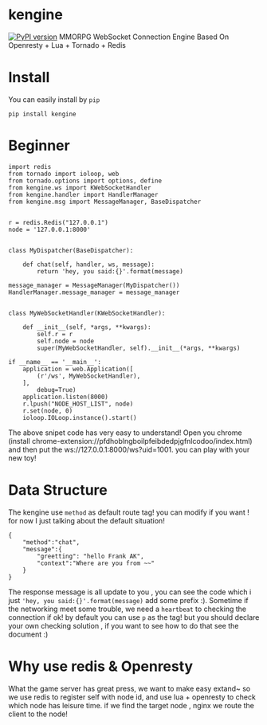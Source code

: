 # kengine

[![PyPI version](https://badge.fury.io/py/kengine.svg)](https://badge.fury.io/py/kengine)
MMORPG  WebSocket Connection Engine Based On Openresty + Lua + Tornado + Redis

Install
=====

You can easily install by `pip`

    pip install kengine


Beginner
======

	import redis
	from tornado import ioloop, web
	from tornado.options import options, define
	from kengine.ws import KWebSocketHandler
	from kengine.handler import HandlerManager
	from kengine.msg import MessageManager, BaseDispatcher


	r = redis.Redis("127.0.0.1")
	node = '127.0.0.1:8000'


	class MyDispatcher(BaseDispatcher):

	    def chat(self, handler, ws, message):
	        return 'hey, you said:{}'.format(message)

	message_manager = MessageManager(MyDispatcher())
	HandlerManager.message_manager = message_manager


	class MyWebSocketHandler(KWebSocketHandler):

	    def __init__(self, *args, **kwargs):
	        self.r = r
	        self.node = node
	        super(MyWebSocketHandler, self).__init__(*args, **kwargs)

	if __name__ == '__main__':
	    application = web.Application([
	        (r'/ws', MyWebSocketHandler),
	    ],
	        debug=True)
	    application.listen(8000)
	    r.lpush("NODE_HOST_LIST", node)
	    r.set(node, 0)
	    ioloop.IOLoop.instance().start()

The above snipet code has very easy to understand! Open you chrome (install chrome-extension://pfdhoblngboilpfeibdedpjgfnlcodoo/index.html) and then put the ws://127.0.0.1:8000/ws?uid=1001. you can play with your new toy!

Data Structure
=====

The kengine use `method` as default route tag! you can modify if you want ! for now
I just talking about the default situation!

	{
		"method":"chat",
		"message":{
			"greetting": "hello Frank AK",
			"context":"Where are you from ~~"
		}
	}

The response message is all update to you , you can see the code which i just `'hey, you said:{}'.format(message)` add some prefix :). Sometime if the networking
meet some trouble, we need a `heartbeat` to checking the connection if ok! by default you can use `p` as the tag! but you should declare your own checking solution , if you want to see how to do that see the document :)

Why use redis & Openresty
=====

What the game server has great press, we want to make easy extand~ so we use redis to register self with node id, and use lua + openresty to check which node has leisure time. if we find the target node , nginx we route the client to the node!
